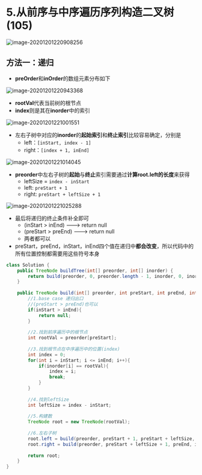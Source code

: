 # 5.从前序与中序遍历序列构造二叉树(105)

![image-20201201220908256](https://raw.githubusercontent.com/TWDH/Leetcode-From-Zero/pictures/img/image-20201201220908256.png)

## 方法一：递归

* **preOrder**和**inOrder**的数组元素分布如下

![image-20201201220943368](https://raw.githubusercontent.com/TWDH/Leetcode-From-Zero/pictures/img/image-20201201220943368.png)

* **rootVal**代表当前树的根节点
* **index**则是其在**inorder**中的索引

![image-20201201221001551](https://raw.githubusercontent.com/TWDH/Leetcode-From-Zero/pictures/img/image-20201201221001551.png)

* 左右子树中对应的**inorder**的**起始索引**和**终止索引**比较容易确定，分别是
  * left：`[inStart, index - 1]`
  * right：`[index + 1, inEnd]`

![image-20201201221014045](https://raw.githubusercontent.com/TWDH/Leetcode-From-Zero/pictures/img/image-20201201221014045.png)

* **preorder**中左右子树的**起始**与**终止**索引需要通过**计算root.left的长度**来获得
  * leftSize = `index - inStart`
  * left: `preStart + 1`
  * right: `preStart + leftSize + 1`

![image-20201201221025288](https://raw.githubusercontent.com/TWDH/Leetcode-From-Zero/pictures/img/image-20201201221025288.png)

* 最后将递归的终止条件补全即可
  * (inStart > inEnd) ---> return null
  * (preStart > preEnd) ---> return null
  * 两者都可以
* preStart，preEnd，inStart，inEnd四个值在递归中**都会改变**，所以代码中的所有位置控制都需要用这些符号本身

```java
class Solution {
    public TreeNode buildTree(int[] preorder, int[] inorder) {
        return build(preorder, 0, preorder.length - 1, inorder, 0, inorder.length - 1);
    }
    
    public TreeNode build(int[] preorder, int preStart, int preEnd, int[] inorder, int inStart, int inEnd){
        //1.base case 递归出口
        //(preStart > preEnd)也可以
        if(inStart > inEnd){
            return null;
        }
        
        //2.找到前序遍历中的根节点
        int rootVal = preorder[preStart];
        
        //3.找到根节点在中序遍历中的位置(index)
        int index = 0;
        for(int i = inStart; i <= inEnd; i++){
            if(inorder[i] == rootVal){
                index = i;
                break;
            }
        }
        
        //4.找到leftSize
        int leftSize = index - inStart;
        
        //5.构建数
        TreeNode root = new TreeNode(rootVal);
        
        //6.左右子树
        root.left = build(preorder, preStart + 1, preStart + leftSize, inorder, inStart, index -1);
        root.right = build(preorder, preStart + leftSize + 1, preEnd, inorder, index + 1, inEnd);
        
        return root;
    }
}
```


